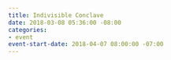 ```yaml
---
title: Indivisible Conclave
date: 2018-03-08 05:36:00 -08:00
categories:
- event
event-start-date: 2018-04-07 08:00:00 -07:00
---
```


